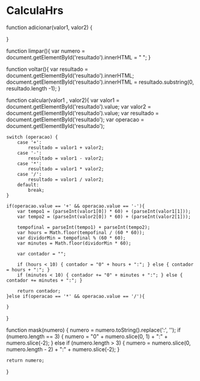 # CalculaHrs

function adicionar(valor1, valor2) {
    
}

function limpar(){
    var numero = document.getElementById('resultado').innerHTML = " ";
}

function voltar(){
    var resultado = document.getElementById('resultado').innerHTML;
    document.getElementById('resultado').innerHTML = resultado.substring(0, resultado.length -1);
}

function calcular(valor1 , valor2){
    var valor1 = document.getElementById('resultado').value;
    var valor2 = document.getElementById('resultado').value;
    var resultado = document.getElementById('resultado');
    var operacao = document.getElementById('resultado');



    switch (operacao) {
        case '+':
            resultado = valor1 + valor2;
        case '-':
            resultado = valor1 - valor2;
        case '*':
            resultado = valor1 * valor2;
        case '/':
            resultado = valor1 / valor2;
        default:
            break;
    }

    if(operacao.value == '+' && operacao.value == '-'){
        var tempo1 = (parseInt(valor1[0]) * 60) + (parseInt(valor1[1]));
        var tempo2 = (parseInt(valor2[0]) * 60) + (parseInt(valor2[1]));

        tempofinal = parseInt(tempo1) + parseInt(tempo2);
        var hours = Math.floor(tempofinal / (60 * 60));
        var dividorMin = tempofinal % (60 * 60);
        var minutes = Math.floor(dividorMin * 60);
        
        var contador = "";

        if (hours < 10) { contador = "0" + hours + ":"; } else { contador = hours + ":"; }
        if (minutes < 10) { contador += "0" + minutes + ":"; } else { contador += minutes + ":"; }

        return contador;
    }else if(operacao == '*' && operacao.value == '/'){

    }

}

function mask(numero) {
    numero = numero.toString().replace(':', '');
    if (numero.length == 3) {
        numero = "0" + numero.slice(0, 1) + ":" + numero.slice(-2);
    } else if (numero.length > 3) {
        numero = numero.slice(0, numero.length - 2) + ":" + numero.slice(-2);
    }

    return numero;
}
